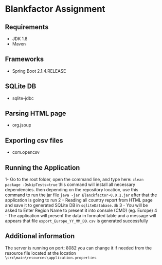 # Blankfactor Assignment

## Requirements
- JDK 1.8
- Maven

##  Frameworks
- Spring Boot 2.1.4.RELEASE

## SQLite DB
- sqlite-jdbc

## Parsing HTML page
- org.jsoup

## Exporting csv files
- com.opencsv

## Running the Application
1- Go to the root folder, open the command line, and type here: 
    ```
    clean package -DskipTests=true
    ```
    this command will install all necessary dependencies.
    then depending on the repository location, use this command to run the jar file
    ```java -jar Blanckfactor-0.0.1.jar```
    after that the application is going to run
2 - Reading all country report from HTML page and save it to generated SQLite DB in ```sqliteDatabase.db```
3 - You will be asked to Enter Region Name to present it into console (CMD) (eg. Europe)
4 - The application will presenf the data in formated table  and a message will appears that file ```export_Europe_YY_MM_DD.csv``` is generated successfully

## Additional information
The server is running on port: 8082
you can change it if needed from the resource file located at the location
```\src\main\resources\application.properties```
